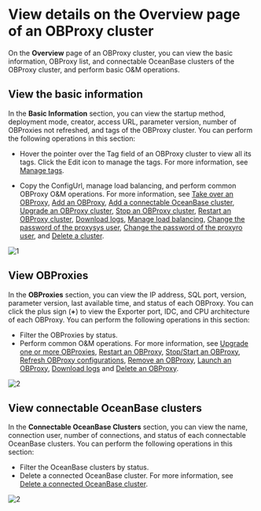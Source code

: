 # View details on the Overview page of an OBProxy cluster

On the **Overview** page of an OBProxy cluster, you can view the basic information, OBProxy list, and connectable OceanBase clusters of the OBProxy cluster, and perform basic O&M operations.

## View the basic information

In the **Basic Information** section, you can view the startup method, deployment mode, creator, access URL, parameter version, number of OBProxies not refreshed, and tags of the OBProxy cluster. You can perform the following operations in this section:

* Hover the pointer over the Tag field of an OBProxy cluster to view all its tags. Click the Edit icon to manage the tags. For more information, see [Manage tags](../../1600.system-management-features/300.manage-tags/100.tags-overview.md).

* Copy the ConfigUrl, manage load balancing, and perform common OBProxy O&M operations. For more information, see [Take over an OBProxy](../400.manage-a-obproxy-server/200.take-over-an-obproxy.md), [Add an OBProxy](../400.manage-a-obproxy-server/100.add-an-obproxy.md), [Add a connectable OceanBase cluster](200.add-a-connectable-oceanbase-cluster.md), [Upgrade an OBProxy cluster](600.upgrade-an-obproxy-cluster.md), [Stop an OBProxy cluster](650.stop-an-obproxy-cluster.md), [Restart an OBProxy cluster](700.restarts-all-obproxy-nodes-in-the-obproxy-cluster.md), [Download logs](../../1300.log-service/200.download-log.md), [Manage load balancing](300.manage-load-balancing.md), [Change the password of the proxysys user](350.change-the-password.md), [Change the password of the proxyro user](400.change-the-password-of-the-proxyro-user.md), and [Delete a cluster](500.delete-an-obproxy-cluster.md).

![1](https://obbusiness-private.oss-cn-shanghai.aliyuncs.com/doc/img/ocp/422/obproxy%E9%9B%86%E7%BE%A4%E8%AF%A6%E6%83%851.png)

## View OBProxies

In the **OBProxies** section, you can view the IP address, SQL port, version, parameter version, last available time, and status of each OBProxy. You can click the plus sign (**+**) to view the Exporter port, IDC, and CPU architecture of each OBProxy. You can perform the following operations in this section:

* Filter the OBProxies by status.
* Perform common O&M operations. For more information, see [Upgrade one or more OBProxies](600.upgrade-an-obproxy-cluster.md), [Restart an OBProxy](../400.manage-a-obproxy-server/400.restart-an-obproxy.md), [Stop/Start an OBProxy](../400.manage-a-obproxy-server/450.stop-or-start-an-obproxy.md), [Refresh OBProxy configurations](../400.manage-a-obproxy-server/800.refresh-obproxy-configurations.md), [Remove an OBProxy](../400.manage-a-obproxy-server/500.remove-an-obproxy.md), [Launch an OBProxy](../400.manage-a-obproxy-server/600.launch-an-obproxy.md), [Download logs](../../1300.log-service/200.download-log.md) and [Delete an OBProxy](../400.manage-a-obproxy-server/300.delete-an-obproxy.md).

![2](https://obbusiness-private.oss-cn-shanghai.aliyuncs.com/doc/img/ocp/422/obproxy%E9%9B%86%E7%BE%A4%E5%88%97%E8%A1%A811.png)

## View connectable OceanBase clusters

In the **Connectable OceanBase Clusters** section, you can view the name, connection user, number of connections, and status of each connectable OceanBase clusters. You can perform the following operations in this section:

* Filter the OceanBase clusters by status.
* Delete a connected OceanBase cluster. For more information, see [Delete a connected OceanBase cluster](800.delete-a-connected-oceanbase-cluster.md).

![2](https://obbusiness-private.oss-cn-shanghai.aliyuncs.com/doc/img/ocp/422/%E5%8F%AF%E8%BF%9E%E6%8E%A5ob%E9%9B%86%E7%BE%A41.png)
